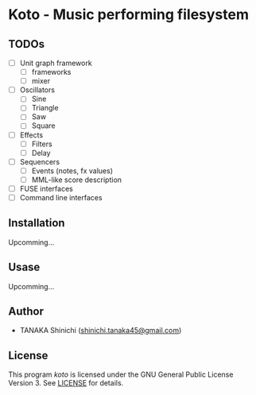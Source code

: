 # Koto - Music performing filesystem

## TODOs

- [ ] Unit graph framework
    - [ ] frameworks
    - [ ] mixer
- [ ] Oscillators
    - [ ] Sine
    - [ ] Triangle
    - [ ] Saw
    - [ ] Square
- [ ] Effects
    - [ ] Filters
    - [ ] Delay
- [ ] Sequencers
    - [ ] Events (notes, fx values)
    - [ ] MML-like score description
- [ ] FUSE interfaces
- [ ] Command line interfaces

## Installation

Upcomming...

## Usase

Upcomming...

## Author

- TANAKA Shinichi (<shinichi.tanaka45@gmail.com>)

## License

This program *koto* is licensed under the GNU General Public License Version 3. See [LICENSE](LICENSE) for details.
